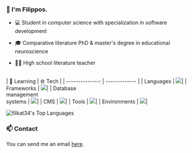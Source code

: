 ### 👋 I'm Filippos.

* 💻 Student in computer science with specialization in software development

* 🎓 Comparative literature PhD & master's degree in educational neuroscience

* 👨‍🏫 High school literature teacher
<br>
| 🌱 Learning   | ⚙️ Tech |
| --------------: | ------------- |
| Languages     | <a href="https://skillicons.dev"><img src="https://skillicons.dev/icons?i=cs,py,java,ts,php,html,css&perline=3" /></a>|
| Frameworks | <a href="https://skillicons.dev"><img src="https://skillicons.dev/icons?i=angular" /></a>|
| Database <br> management <br> systems | <a href="https://skillicons.dev"><img src="https://skillicons.dev/icons?i=mysql,postgres,mongodb&perline=3" /></a>|
| CMS           | <a href="https://skillicons.dev"><img src="https://skillicons.dev/icons?i=wordpress" /></a>|
| Tools         | <a href="https://skillicons.dev"><img src="https://skillicons.dev/icons?i=vscode,visualstudio,pycharm,eclipse&perline=3" /></a>|
| Environments  | <a href="https://skillicons.dev"><img src="https://skillicons.dev/icons?i=debian,windows" /></a>|

![filkat34's Top Languages](https://github-readme-stats.vercel.app/api/top-langs/?username=filkat34&theme=tokyonight&show_icons=true&hide_border=true&layout=donut)

### 📫 Contact

You can send me an email <a href="mailto:filippos29@hotmail.com">here</a>.

